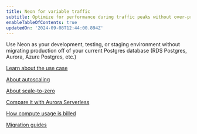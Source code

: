```yaml
---
title: Neon for variable traffic
subtitle: Optimize for performance during traffic peaks without over-provisioning with Neon Autoscaling
enableTableOfContents: true
updatedOn: '2024-09-08T12:44:00.894Z'
---
```


Use Neon as your development, testing, or staging environment without migrating production off of your current Postgres database (RDS Postgres, Aurora, Azure Postgres, etc.) 

<DetailIconCards>

<a href="/docs/use-cases/tbd" description="Find out if the variable traffic use case is for you" icon="gui">Learn about the use case</a>

<a href="/docs/use-cases/tbd" description="Neon is a serverless platform—it scales your CPU and memory up and down automatically" icon="chart-bar">About autoscaling</a>

<a href="/docs/use-cases/tbd" description="For your non-production workloads, Neon scales all the way down to zero, so you only pay for dev databases when you use them" icon="database">About scale-to-zero</a>

<a href="/docs/use-cases/tbd" description="Learn the main differences between both platforms" icon="openai">Compare it with Aurora Serverless</a>

<a href="/docs/use-cases/tbd" description="Get details on how Neon will bill your variable usage based on compute hours" icon="filter">How compute usage is billed</a>

<a href="/docs/use-cases/tbd" description="Follow our guides to move your data from Azure Postgres, AWS RDS, Amazon Aurora, and others" icon="import">Migration guides</a>

</DetailIconCards>
